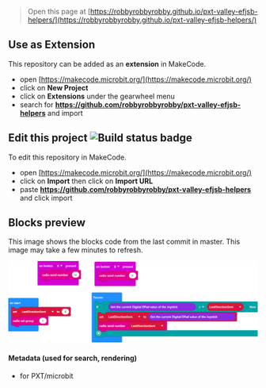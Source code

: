 
> Open this page at [https://robbyrobbyrobby.github.io/pxt-valley-efjsb-helpers/](https://robbyrobbyrobby.github.io/pxt-valley-efjsb-helpers/)

## Use as Extension

This repository can be added as an **extension** in MakeCode.

* open [https://makecode.microbit.org/](https://makecode.microbit.org/)
* click on **New Project**
* click on **Extensions** under the gearwheel menu
* search for **https://github.com/robbyrobbyrobby/pxt-valley-efjsb-helpers** and import

## Edit this project ![Build status badge](https://github.com/robbyrobbyrobby/pxt-valley-efjsb-helpers/workflows/MakeCode/badge.svg)

To edit this repository in MakeCode.

* open [https://makecode.microbit.org/](https://makecode.microbit.org/)
* click on **Import** then click on **Import URL**
* paste **https://github.com/robbyrobbyrobby/pxt-valley-efjsb-helpers** and click import

## Blocks preview

This image shows the blocks code from the last commit in master.
This image may take a few minutes to refresh.

![A rendered view of the blocks](https://github.com/robbyrobbyrobby/pxt-valley-efjsb-helpers/raw/master/.github/makecode/blocks.png)

#### Metadata (used for search, rendering)

* for PXT/microbit
<script src="https://makecode.com/gh-pages-embed.js"></script><script>makeCodeRender("{{ site.makecode.home_url }}", "{{ site.github.owner_name }}/{{ site.github.repository_name }}");</script>
